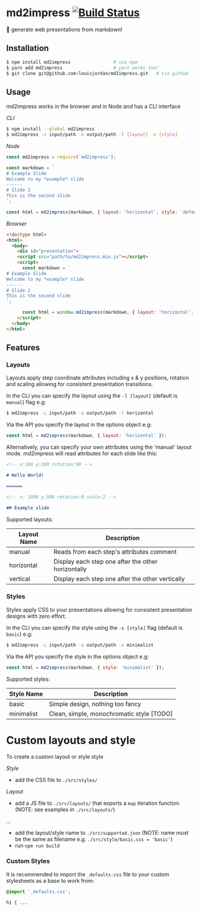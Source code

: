 # md2impress [![Build Status](https://travis-ci.com/louisjordan/md2impress.svg?token=tF3yA5qbRRzsfTPZf6ue&branch=master)](https://travis-ci.com/louisjordan/md2impress)

:pencil: generate web presentations from markdown!

## Installation

```bash
$ npm install md2impress 				# via npm
$ yarn add md2impress					# yarn works too!
$ git clone git@github.com:louisjordan/md2impress.git 	# via github
```

## Usage

md2impress works in the browser _and_ in Node _and_ has a CLI interface

*CLI*

```bash
$ npm install --global md2impress
$ md2impress -i input/path -o output/path -l [layout] -s [style]
```

*Node*

```javascript
const md2impress = require('md2impress');

const markdown = `
# Example Slide
Welcome to my *example* slide
------
# Slide 2
This is the second slide
`;

const html = md2impress(markdown, { layout: 'horizontal', style: 'default' });
```

*Browser*

```html
<!doctype html>
<html>
  <body>
    <div id="presentation">
    <script src="path/to/md2impress.min.js"></script>
    <script>
      const markdown = `
# Example Slide
Welcome to my *example* slide
------
# Slide 2
This is the second slide
`;

      const html = window.md2impress(markdown, { layout: 'horizontal', style: 'default' });
    </script>
  </body>
</html>
```

## Features

### Layouts

Layouts apply step coordinate attributes including x & y positions, rotation and
scaling allowing for consistent presentation transitions.

In the CLI you can specify the layout using the `-l [layout]` (default is
`manual`) flag e.g:

```bash
$ md2impress -i input/path -o output/path -l horizontal
```

Via the API you specify the layout in the options object e.g:

```javascript
const html = md2impress(markdown, { layout: 'horizontal' });
```

Alternatively, you can specify your own attributes using the 'manual' layout
mode. md2impress will read attributes for each slide like this:

```markdown
<!-- x:100 y:200 rotation:90 -->

# Hello World!

======

<!-- x: 1000 y:500 rotation:0 scale:2 -->

## Example slide
```

Supported layouts:

| Layout Name | Description                                        |
| ----------- | -------------------------------------------------- |
| manual      | Reads from each step's attributes comment          |
| horizontal  | Display each step one after the other horizontally |
| vertical    | Display each step one after the other vertically   |

### Styles

Styles apply CSS to your presentations allowing for consistent presentation
designs with zero effort.

In the CLI you can specify the style using the `-s [style]` flag (default is
`basic`) e.g:

```bash
$ md2impress -i input/path -o output/path -s minimalist
```

Via the API you specify the style in the options object e.g:

```javascript
const html = md2impress(markdown, { style: 'minimalist' });
```

Supported styles:

| Style Name | Description                               |
| ---------- | ----------------------------------------- |
| basic      | Simple design, nothing too fancy          |
| minimalist | Clean, simple, monochromatic style [TODO] |

# Custom layouts and style
To create a custom layout or style style

_Style_

- add the CSS file to `./src/styles/`

_Layout_

- add a JS file to `./src/layouts/` that exports a `map` iteration function (NOTE: see examples in `./src/layouts/`)

_..._

- add the layout/style name to `./src/supported.json` (NOTE: name _must_ be the same as filename e.g. `./src/style/basic.css = 'basic'`)
- run `npm run build` 

### Custom Styles
It is recommended to import the `_defaults.css` file to your custom stylesheets as a base to work from:

```css
@import '_defaults.css';

h1 { ...
```